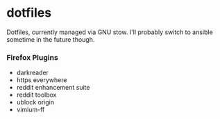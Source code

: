# dotfiles

Dotfiles, currently managed via GNU stow.
I'll probably switch to ansible sometime in the future though.

### Firefox Plugins

- darkreader
- https everywhere
- reddit enhancement suite
- reddit toolbox
- ublock origin
- vimium-ff
